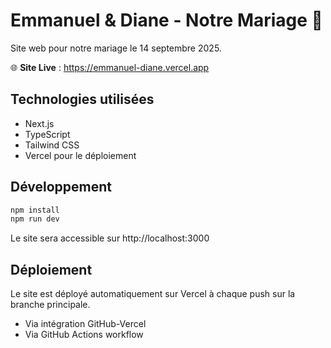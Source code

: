 # Emmanuel & Diane - Notre Mariage 💍

Site web pour notre mariage le 14 septembre 2025.

🌐 **Site Live** : https://emmanuel-diane.vercel.app

## Technologies utilisées

- Next.js
- TypeScript
- Tailwind CSS
- Vercel pour le déploiement

## Développement

```bash
npm install
npm run dev
```

Le site sera accessible sur http://localhost:3000

## Déploiement

Le site est déployé automatiquement sur Vercel à chaque push sur la branche principale.
- Via intégration GitHub-Vercel
- Via GitHub Actions workflow